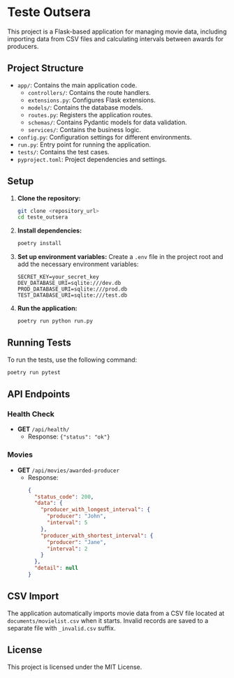 
# Teste Outsera

This project is a Flask-based application for managing movie data, including importing data from CSV files and calculating intervals between awards for producers.

## Project Structure

- `app/`: Contains the main application code.
  - `controllers/`: Contains the route handlers.
  - `extensions.py`: Configures Flask extensions.
  - `models/`: Contains the database models.
  - `routes.py`: Registers the application routes.
  - `schemas/`: Contains Pydantic models for data validation.
  - `services/`: Contains the business logic.
- `config.py`: Configuration settings for different environments.
- `run.py`: Entry point for running the application.
- `tests/`: Contains the test cases.
- `pyproject.toml`: Project dependencies and settings.

## Setup

1. **Clone the repository:**
   ```bash
   git clone <repository_url>
   cd teste_outsera
   ```

2. **Install dependencies:**
   ```bash
   poetry install
   ```

3. **Set up environment variables:**
   Create a `.env` file in the project root and add the necessary environment variables:
   ```env
   SECRET_KEY=your_secret_key
   DEV_DATABASE_URI=sqlite:///dev.db
   PROD_DATABASE_URI=sqlite:///prod.db
   TEST_DATABASE_URI=sqlite:///test.db
   ```

4. **Run the application:**
   ```bash
   poetry run python run.py
   ```

## Running Tests

To run the tests, use the following command:
```bash
poetry run pytest
```

## API Endpoints

### Health Check

- **GET** `/api/health/`
  - Response: `{"status": "ok"}`

### Movies

- **GET** `/api/movies/awarded-producer`
  - Response: 
    ```json
    {
      "status_code": 200,
      "data": {
        "producer_with_longest_interval": {
          "producer": "John",
          "interval": 5
        },
        "producer_with_shortest_interval": {
          "producer": "Jane",
          "interval": 2
        }
      },
      "detail": null
    }
    ```

## CSV Import

The application automatically imports movie data from a CSV file located at `documents/movielist.csv` when it starts. Invalid records are saved to a separate file with `_invalid.csv` suffix.

## License

This project is licensed under the MIT License.
